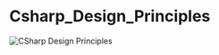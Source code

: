 # Csharp_Design_Principles

![CSharp Design Principles](https://github.com/MohamedAnwarAlhamed/CSharp_Design_Principles/assets/76563640/4491a2c8-71ea-466d-b77a-bf980aab9546)
